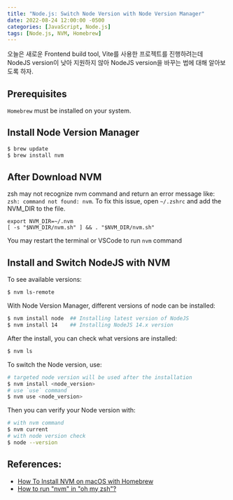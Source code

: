 ```yaml
---
title: "Node.js: Switch Node Version with Node Version Manager"
date: 2022-08-24 12:00:00 -0500
categories: [JavaScript, Node.js]
tags: [Node.js, NVM, Homebrew]
---
```


오늘은 새로운 Frontend build tool, Vite를 사용한 프로젝트를 진행하려는데 NodeJS version이 낮아 지원하지 않아 NodeJS version을 바꾸는 법에 대해 알아보도록 하자.

## Prerequisites

`Homebrew` must be installed on your system.

## Install Node Version Manager

```bash
$ brew update
$ brew install nvm
```

## After Download NVM

zsh may not recognize nvm command and return an error message like: `zsh: command not found: nvm`. To fix this issue, open `~/.zshrc` and add the NVM_DIR to the file.

```
export NVM_DIR=~/.nvm
[ -s "$NVM_DIR/nvm.sh" ] && . "$NVM_DIR/nvm.sh"
```

You may restart the terminal or VSCode to run `nvm` command

## Install and Switch NodeJS with NVM

To see available versions:

```bash
$ nvm ls-remote
```

With Node Version Manager, different versions of node can be installed:

```bash
$ nvm install node  ## Installing latest version of NodeJS
$ nvm install 14    ## Installing NodeJS 14.x version
```

After the install, you can check what versions are installed:

```bash
$ nvm ls
```

To switch the Node version, use:

```bash
# targeted node version will be used after the installation
$ nvm install <node_version>
# use `use` command
$ nvm use <node_version>
```

Then you can verify your Node version with:

```bash
# with nvm command
$ nvm current
# with node version check
$ node --version
```

## References:

- [How To Install NVM on macOS with Homebrew](https://tecadmin.net/install-nvm-macos-with-homebrew/)
- [How to run "nvm" in "oh my zsh"?](https://stackoverflow.com/questions/47009776/how-to-run-nvm-in-oh-my-zsh)

